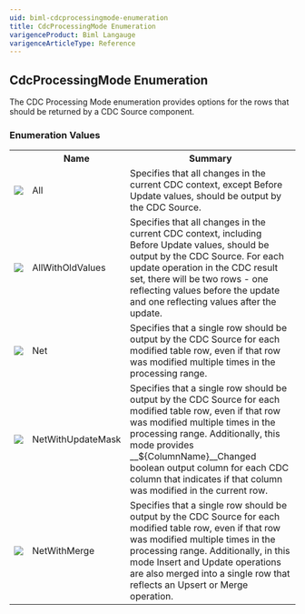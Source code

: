 ```yaml
---
uid: biml-cdcprocessingmode-enumeration
title: CdcProcessingMode Enumeration
varigenceProduct: Biml Langauge
varigenceArticleType: Reference
---
```


## CdcProcessingMode Enumeration<div class="LanguageSummary"><div class ="SummaryItem">The CDC Processing Mode enumeration provides options for the rows that should be returned by a CDC Source component.</div></div><div class="EnumValueGroup">### Enumeration Values<table id="EnumValue" class="MemberList"><tbody><tr><th class="MemberTypeIconColumnHeader">&nbsp;</th><th class="MemberNameColumnHeader">Name</th><th class="MemberSummaryColumnHeader">Summary</th></tr><tr class="cd0"><td align="center" class="MemberTypeIcon"><img src="enumValue.png"></img></td><td class="MemberName">All</td><td class="MemberSummary"><div class ="SummaryItem">Specifies that all changes in the current CDC context, except Before Update values, should be output by the CDC Source.</div></td></tr><tr class="cd1"><td align="center" class="MemberTypeIcon"><img src="enumValue.png"></img></td><td class="MemberName">AllWithOldValues</td><td class="MemberSummary"><div class ="SummaryItem">Specifies that all changes in the current CDC context, including Before Update values, should be output by the CDC Source.  For each update operation in the CDC result set, there will be two rows - one reflecting values before the update and one reflecting values after the update.</div></td></tr><tr class="cd0"><td align="center" class="MemberTypeIcon"><img src="enumValue.png"></img></td><td class="MemberName">Net</td><td class="MemberSummary"><div class ="SummaryItem">Specifies that a single row should be output by the CDC Source for each modified table row, even if that row was modified multiple times in the processing range.</div></td></tr><tr class="cd1"><td align="center" class="MemberTypeIcon"><img src="enumValue.png"></img></td><td class="MemberName">NetWithUpdateMask</td><td class="MemberSummary"><div class ="SummaryItem">Specifies that a single row should be output by the CDC Source for each modified table row, even if that row was modified multiple times in the processing range.  Additionally, this mode provides __${ColumnName}__Changed boolean output column for each CDC column that indicates if that column was modified in the current row.</div></td></tr><tr class="cd0"><td align="center" class="MemberTypeIcon"><img src="enumValue.png"></img></td><td class="MemberName">NetWithMerge</td><td class="MemberSummary"><div class ="SummaryItem">Specifies that a single row should be output by the CDC Source for each modified table row, even if that row was modified multiple times in the processing range.   Additionally, in this mode Insert and Update operations are also merged into a single row that reflects an Upsert or Merge operation.</div></td></tr></tbody></table></div>